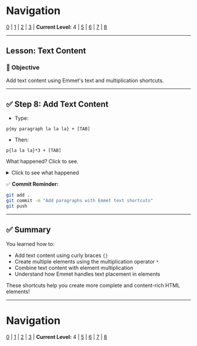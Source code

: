# Navigation
[0](./emmet-intro-lv0.md) | [1](./emmet-intro-lv1.md) | [2](./emmet-intro-lv2.md) | [3](./emmet-intro-lv3.md) | **Current Level:** 4 | [5](./emmet-intro-lv5.md) | [6](./emmet-intro-lv6.md) | [7](./emmet-intro-lv7.md) | [8](./emmet-intro-lv8.md)

---

## Lesson: Text Content

### 🎯 Objective

Add text content using Emmet's text and multiplication shortcuts.

---

## ✅ Step 8: Add Text Content

* Type:

```
p{my paragraph la la la} + [TAB]
```

* Then:

```
p{la la la}*3 + [TAB]
```

What happened? Click to see.

<details>
  <summary>Click to see what happened</summary>
  <div>
    <p>The first shortcut created `<p>my paragraph la la la</p>` with the text inside the curly braces placed between the opening and closing tags. The second shortcut created three paragraphs with the same text using the `*3` multiplication feature!</p>
  </div>
</details>

✅ **Commit Reminder:**

```bash
git add .
git commit -m "Add paragraphs with Emmet text shortcuts"
git push
```

---

## ✅ Summary

You learned how to:
* Add text content using curly braces `{}`
* Create multiple elements using the multiplication operator `*`
* Combine text content with element multiplication
* Understand how Emmet handles text placement in elements

These shortcuts help you create more complete and content-rich HTML elements!

---

# Navigation
[0](./emmet-intro-lv0.md) | [1](./emmet-intro-lv1.md) | [2](./emmet-intro-lv2.md) | [3](./emmet-intro-lv3.md) | **Current Level:** 4 | [5](./emmet-intro-lv5.md) | [6](./emmet-intro-lv6.md) | [7](./emmet-intro-lv7.md) | [8](./emmet-intro-lv8.md) 